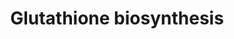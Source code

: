 ---
authors:
- Anwesha
- Khanspers
- Eweitz
description: This event has been computationally inferred from an event that has been
  demonstrated in another species. The inference is based on Ensembl Compara orthology
  projection. Briefly, reactions for which all involved PhysicalEntities (in input,
  output and catalyst) have a mapped ortholog or paralog are inferred to the other
  species. High-level events are also inferred for these events to allow for easier
  navigation.  Details of projection methods and parameters may be found at [http://plantreactome.gramene.org/
  Plant Reactome].  Source:[http://plantreactome.gramene.org/ Plant Reactome].
last-edited: 2021-05-26
organisms:
- Zea mays
redirect_from:
- /index.php/Pathway:WP3078
- /instance/WP3078
revision: null
schema-jsonld:
- '@context': https://schema.org/
  '@id': https://wikipathways.github.io/pathways/WP3078.html
  '@type': Dataset
  creator:
    '@type': Organization
    name: WikiPathways
  description: This event has been computationally inferred from an event that has
    been demonstrated in another species. The inference is based on Ensembl Compara
    orthology projection. Briefly, reactions for which all involved PhysicalEntities
    (in input, output and catalyst) have a mapped ortholog or paralog are inferred
    to the other species. High-level events are also inferred for these events to
    allow for easier navigation.  Details of projection methods and parameters may
    be found at [http://plantreactome.gramene.org/ Plant Reactome].  Source:[http://plantreactome.gramene.org/
    Plant Reactome].
  keywords:
  - (LOC_OS05G03820.1)
  - ADP
  - ATP
  - GRMZM2G379252
  - GSH
  - Gly
  - Homologues of
  - L-Cys
  - L-Glu
  - L-gamma-GluCys
  - Pi
  - glutamate--cysteine
  - ligase
  license: CC0
  name: Glutathione biosynthesis
seo: CreativeWork
title: Glutathione biosynthesis
wpid: WP3078
---
